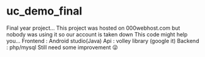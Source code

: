 # uc_demo_final
Final year project... 
This project was hosted on 000webhost.com
but nobody was using it so our account is taken 
down
This code might help you...
Frontend : Android studio(Java)
Api : volley library (google it)
Backend : php/mysql
Still need some improvement 😜

